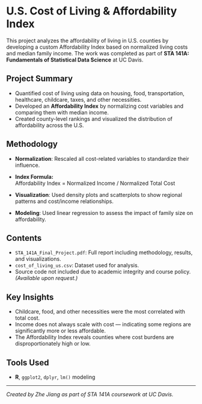 # U.S. Cost of Living & Affordability Index

This project analyzes the affordability of living in U.S. counties by developing a custom Affordability Index based on normalized living costs and median family income. The work was completed as part of **STA 141A: Fundamentals of Statistical Data Science** at UC Davis.

## Project Summary

- Quantified cost of living using data on housing, food, transportation, healthcare, childcare, taxes, and other necessities.
- Developed an **Affordability Index** by normalizing cost variables and comparing them with median income.
- Created county-level rankings and visualized the distribution of affordability across the U.S.

## Methodology

- **Normalization**: Rescaled all cost-related variables to standardize their influence.
- **Index Formula:**  
Affordability Index = Normalized Income / Normalized Total Cost

- **Visualization**: Used density plots and scatterplots to show regional patterns and cost/income relationships.
- **Modeling**: Used linear regression to assess the impact of family size on affordability.

## Contents

- `STA_141A_Final_Project.pdf`: Full report including methodology, results, and visualizations.
- `cost_of_living_us.csv`: Dataset used for analysis.
- Source code not included due to academic integrity and course policy. *(Available upon request.)*

## Key Insights

- Childcare, food, and other necessities were the most correlated with total cost.
- Income does not always scale with cost — indicating some regions are significantly more or less affordable.
- The Affordability Index reveals counties where cost burdens are disproportionately high or low.

## Tools Used

- **R**, `ggplot2`, `dplyr`, `lm()` modeling

---

*Created by Zhe Jiang as part of STA 141A coursework at UC Davis.*
